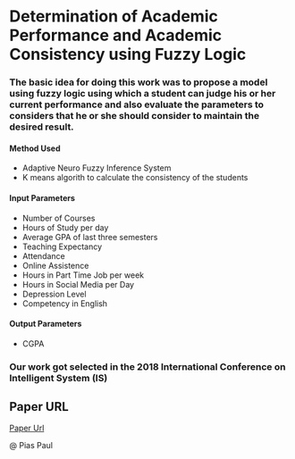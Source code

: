 # Determination of Academic Performance and Academic Consistency using Fuzzy Logic

### The basic idea for doing this work was to propose a model using fuzzy logic using which a student can judge his or her current performance and also evaluate the parameters to considers that he or she should consider to maintain the desired result.

#### Method Used
- Adaptive Neuro Fuzzy Inference System
- K means algorith to calculate the consistency of the students

#### Input Parameters

- Number of Courses
- Hours of Study per day
- Average GPA of last three semesters
- Teaching Expectancy
- Attendance
- Online Assistence
- Hours in Part Time Job per week
- Hours in Social Media per Day
- Depression Level
- Competency in English

#### Output Parameters
 - CGPA

### Our work got selected in the 2018 International Conference on Intelligent System (IS)

## Paper URL
[Paper Url](https://ieeexplore.ieee.org/document/8710469)

@ Pias Paul
